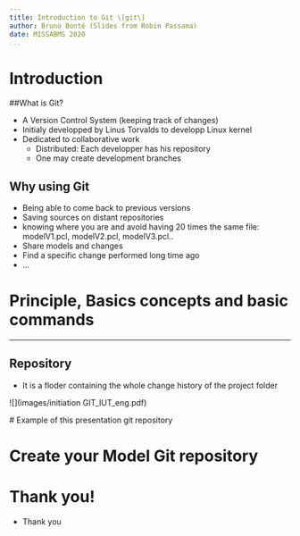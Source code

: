 ```yaml
---
title: Introduction to Git \[git\]
author: Bruno Bonté (Slides from Robin Passama)
date: MISSABMS 2020
...
```


# Introduction

##What is Git?

- A Version Control System (keeping track of changes)
- Initialy developped by Linus Torvalds to developp Linux kernel
- Dedicated to collaborative work
	* Distributed: Each developper has his repository
	* One may create development branches

## Why using Git
- Being able to come back to previous versions
- Saving sources on distant repositories
- knowing where you are and avoid having 20 times the same file: modelV1.pcl, modelV2.pcl, modelV3.pcl..
- Share models and changes
- Find a specific change performed long time ago
- ...

# Principle, Basics concepts and basic commands

---
## Repository
- It is a floder containing the whole change history of the project folder

![](images/initiation GIT_IUT_eng.pdf)


# Example of this presentation git repository

# Create your Model Git repository

# Thank you!
- Thank you

